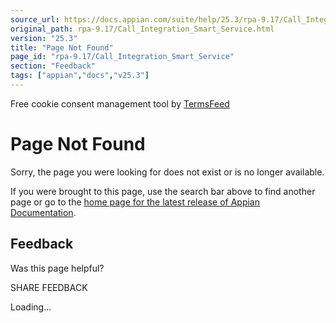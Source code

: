 ```yaml
---
source_url: https://docs.appian.com/suite/help/25.3/rpa-9.17/Call_Integration_Smart_Service.html
original_path: rpa-9.17/Call_Integration_Smart_Service.html
version: "25.3"
title: "Page Not Found"
page_id: "rpa-9.17/Call_Integration_Smart_Service"
section: "Feedback"
tags: ["appian","docs","v25.3"]
---
```



Free cookie consent management tool by [TermsFeed](https://www.termsfeed.com/)

# Page Not Found

Sorry, the page you were looking for does not exist or is no longer available.

If you were brought to this page, use the search bar above to find another page or go to the [home page for the latest release of Appian Documentation](https://docs.appian.com/suite/help/latest/).

## Feedback

Was this page helpful?

SHARE FEEDBACK

Loading...